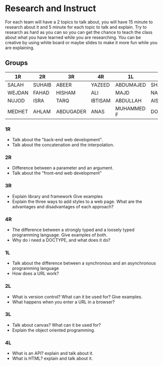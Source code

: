 # Research and Instruct
For each team will have a 2 topics to talk about, you will have 15 minute to research about it and 5 minute for each topic to talk and explain. Try to research as hard as you can so you can get the chance to teach the class about what you have learned while you are researching. You can be creative by using white board or maybe slides to make it more fun while you are explaining.

## Groups
| 1R | 2R | 3R | 4R | 1L | 2L | 3L | 4L |
|-|-|-|-|-|-|-|-|
|SALAH  |SUHAIB |ABEER |YAZEED |ABDUMAJED |SHAHAD |DOAA(H) |NUOF  |
|WEJDAN |FAHAD |HISHAM  |ALI |MAJD |NADA |ASHJAN|DIALA | 
|NUJOD  |ISRA |TARQ |IBTISAM  |ABDULLAH |AISHA | AMAL|RAGHAD  | 
|MEDHET |AHLAM |ABDUGADER |ANAS |MUHAMMED F |DOAA(A) |HAMED |SARA  | 

### 1R
- Talk about the "back-end web development".
- Talk about the concatenation and the interpolation.

### 2R
- Difference between a parameter and an argument.
- Talk about the "front-end web development"

### 3R
- Explain library and framework Give examples
- Explain the three ways to add styles to a web page. What are the advantages and disadvantages of each approach?

### 4R
- The difference between a strongly typed and a loosely typed programming language. Give examples of both.
- Why do i need a DOCTYPE, and what does it do?

### 1L
- Talk about the difference between a synchronous and an asynchronous programming language
- How does a URL work?

### 2L
- What is version control? What can it be used for? Give examples.
- What happens when you enter a URL in a browser?

### 3L
- Talk about canvas? What can it be used for?
- Explain the object oriented programming.

### 4L
- What is an API? explain and talk about it.
- What is HTML? explain and talk about it.
